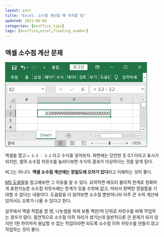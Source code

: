 ```yaml
---
layout: post
title: "Excel: 소수점 계산할 때 주의할 점"
updated: 2021-08-06
categories: [msoffice_tips]
tags: [msoffice,excel,floating_number]
---
```


## 엑셀 소수점 계산 문제

![그림00](/img/msoffice/tips/tips-0010.png)

엑셀을 열고 `= 3.3 - 3.2` 라고 수식을 넣어보자. 화면에는 당연한 듯 0.1 이라고 표시가 되지만, 셀의 소수점 자릿수를 늘리다보면 수식의 결과가 이상하다는 것을 알게 된다.

버그는 아니다. **엑셀 소수점 계산에는 정밀도에 오차가 있다**라고 이해하는 것이 좋다.

[MS 도움말](https://docs.microsoft.com/ko-KR/office/troubleshoot/excel/floating-point-arithmetic-inaccurate-result)을 참고해보면 그 이유를 알 수 있다. 요약하면 메모리 물리적 한계로 정확하게 표현가능한 소수점 자릿수에는 한계가 있을 수밖에 없고, 따라서 완벽한 정밀함을 기대할 수 없다는 내용이다. 도움말을 더 읽어보면 소수점 뿐만아니라 아주 큰 수의 계산에 있어서도 오류가 나올 수 있다고 한다.

실무에서 엑셀 작업을 할 땐, 나눗셈을 하여 보통 백만/억 단위로 자릿수를 바꿔 작업하는 경우가 많다. 필연적으로 소수점 이하 자리가 생기는데 일반적으론 큰 문제가 되지 않지만 1원 차이마저 용납할 수 없는 작업이라면 되도록 소수점 이하 자릿수를 만들지 않고 작업하는 것이 좋다.
